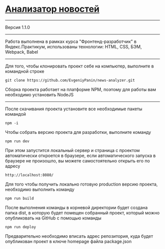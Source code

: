 # [Анализатор новостей](https://evgeniypanin.github.io/news-analyzer/)

---

Версия 1.1.0

---

Работа выполнена в рамках курса "Фронтенд-разработчик" в Яндекс.Практикум, использованы технологии:
HTML, CSS, БЭМ, Webpack, Babel

---

Для того, чтобы клонировать проект себе на компьютер, выполните в командной строке

```
git clone https://github.com/EvgeniyPanin/news-analyzer.git
```
Сборка проекта работает на платформе NPM, поэтому для работы вам необходимо установить NodeJS

---
После скачивания проекта установите все необходимые пакеты командой
```
npm -i
```
Чтобы собрать версию проекта для разработки, выполните команду
```
npm run dev
```
При этом запустится локальный сервер и страница с проектом автоматически откроется в браузере,
если автоматического запуска в браузере не произошло, вы можете самостоятельно открыть его по адресу

```
http://localhost:8080/
```
Для того чтобы получить локально готовую production версию проекта, необходимо выполнить команду

```
npm run build
```
После выполнения команды в корневой директории будет создана папка dist, в которую будет помещен собранный проект,
который можно опубликовать на GitHub с помощью команды

```
npm run deploy
```
Предварительно необходимо вписать адрес репозитория, куда будет опубликован проект в ключе homepage файла package.json
